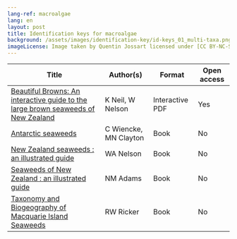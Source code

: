 ```yaml
---
lang-ref: macroalgae
lang: en
layout: post
title: Identification keys for macroalgae
background: /assets/images/identification-key/id-keys_01_multi-taxa.png
imageLicense: Image taken by Quentin Jossart licensed under [CC BY-NC-SA 4.0](https://creativecommons.org/licenses/by-nc-sa/4.0/).
---
```


Title | Author(s) | Format | Open access | 
-- | -- | -- | -- |
[Beautiful Browns: An interactive guide to the large brown seaweeds of New Zealand](https://niwa.co.nz/static/web/MarineIdentificationGuidesandFactSheets/Beautiful_Browns_Ver1-2016-NIWA.pdf) | K Neil, W Nelson | Interactive PDF | Yes | 
[Antarctic seaweeds](https://www.worldcat.org/title/antarctic-seaweeds/oclc/492006381&referer=brief_results) | C Wiencke, MN Clayton | Book | No | 
[New Zealand seaweeds : an illustrated guide](https://www.worldcat.org/title/new-zealand-seaweeds-an-illustrated-guide/oclc/1145170932&referer=brief_results) | WA Nelson | Book | No | 
[Seaweeds of New Zealand : an illustrated guide](https://www.worldcat.org/title/seaweeds-of-new-zealand-an-illustrated-guide/oclc/647421738&referer=brief_results) | NM Adams | Book | No | 
[Taxonomy and Biogeography of Macquarie Island Seaweeds](https://www.worldcat.org/title/taxonomy-and-biogeography-of-macquarie-island-seaweeds/oclc/473166648&referer=brief_results) | RW Ricker | Book | No | 